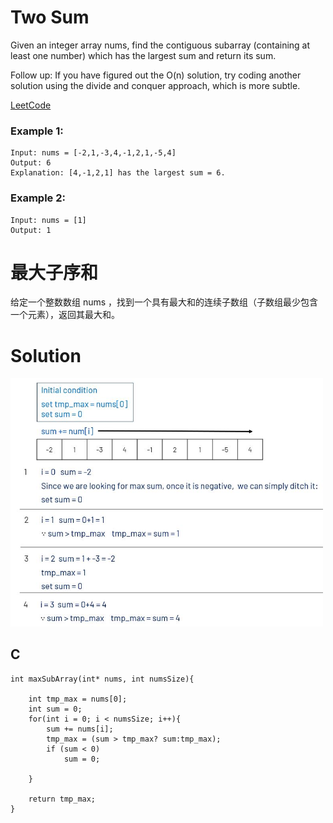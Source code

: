 # Two Sum
Given an integer array nums, find the contiguous subarray (containing at least one number) which has the largest sum and return its sum.

Follow up: If you have figured out the O(n) solution, try coding another solution using the divide and conquer approach, which is more subtle.

[LeetCode](https://leetcode.com/problems/two-sum/)  

### Example 1:
```
Input: nums = [-2,1,-3,4,-1,2,1,-5,4]
Output: 6
Explanation: [4,-1,2,1] has the largest sum = 6.
```

### Example 2:
```
Input: nums = [1]
Output: 1
```

# 最大子序和
给定一个整数数组 nums ，找到一个具有最大和的连续子数组（子数组最少包含一个元素），返回其最大和。  

# Solution
<img src="img/053.JPG" width = "500"/>

## C
```
int maxSubArray(int* nums, int numsSize){
    
    int tmp_max = nums[0]; 
    int sum = 0;
    for(int i = 0; i < numsSize; i++){
        sum += nums[i];
        tmp_max = (sum > tmp_max? sum:tmp_max);
        if (sum < 0)
            sum = 0;
                           
    }

    return tmp_max;
}
```




